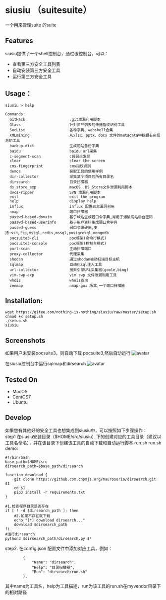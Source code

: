 # siusiu （suitesuite）
一个用来管理suite 的suite

## Features

siusiu提供了一个shell控制台，通过该控制台，可以：

- 查看第三方安全工具列表
- 自动安装第三方安全工具
- 运行第三方安全工具

## Usage：
```
siusiu > help

Commands:
  GitHack                    .git泄漏利用脚本
  Glass                      针对资产列表的快速指纹识别工具
  SecList                    各种字典、webshell合集
  XMLmining                  从xlsx、pptx、docx 文件的metadata中挖掘有用信息的工具
  backup-dict                生成网站备份字典
  baidu                      baidu url采集
  c-segment-scan             c段弱点发现
  clear                      clear the screen
  cms-fingerprint            cms指纹识别
  demos                      获取工具的使用样例
  dir-collector              采集某个项目的所有目录名
  dirsearch                  目录扫描器
  ds_store_exp               macOS .DS_Store文件泄漏利用脚本
  dvcs-ripper                SVN 泄漏利用脚本
  exit                       exit the program
  help                       display help
  influx                     influx 配置疏忽漏洞利用
  nmap                       端口扫描器
  passwd-based-domain        基于域名生成若口令字典,常用于爆破网站后台密码
  passwd-based-userinfo      基于用户资料生成弱口令字典
  passwd-guess               弱口令爆破器,支持:ssh,ftp,mysql,redis,mssql,postgresql,mongodb
  pocsuite3-cli              poc框架(命令行模式)
  pocsuite3-console          poc框架(控制台模式)
  port-scan                  主动扫描端口
  proxy-collector            代理采集
  shodan                     通过shodan被动扫描目标主机
  sqlmap                     自动化sql注入工具
  url-collector              搜索引擎URL采集器(goole,bing)
  vim-swp-exp                vim swp 文件泄漏利用工具
  whois                      whois查询
  zenmap                     nmap-gui 版本,一个端口扫描器
```

## Installation:

```
wget https://gitee.com/nothing-is-nothing/siusiu/raw/master/setup.sh
chmod +x setup.sh
./setup.sh
siusiu
```

## Screenshots

如果用户未安装pocsuite3，则自动下载 pocsuite3,然后自动运行 
![avatar](https://img-blog.csdnimg.cn/20211006160456729.png?x-oss-process=image/watermark,type_ZHJvaWRzYW5zZmFsbGJhY2s,shadow_50,text_Q1NETiBA5peg5Zyo5peg5LiN5Zyo,size_20,color_FFFFFF,t_70,g_se,x_16)

在siusiu控制台中运行sqlmap和dirsearch
![avatar](https://img-blog.csdnimg.cn/20211006160557298.png?x-oss-process=image/watermark,type_ZHJvaWRzYW5zZmFsbGJhY2s,shadow_50,text_Q1NETiBA5peg5Zyo5peg5LiN5Zyo,size_20,color_FFFFFF,t_70,g_se,x_16)


## Tested On  

- MacOS
- CentOS7
- Ubuntu

## Develop  

如果您有其他好的安全工具也想集成到siusiu中，可以按照如下步骤操作：  
step1 在siusiu安装目录（$HOME/src/siusiu）下的创建对应的工具目录（建议以工具名命名），并在该目录下创建该工具的自动下载和自动运行脚本 run.sh
run.sh demo:

```shell
#!/bin/bash
base_path=$HOME/src
dirsearch_path=$base_path/dirsearch

function download {
    git clone https://github.com.cnpmjs.org/maurosoria/dirsearch.git $1
    cd $1
    pip3 install -r requirements.txt
}

#1.检查程序目录是否存在
if [ ! -d $dirsearch_path ]; then
    #2.如果不存在就下载
    echo "[*] download dirsearch..."
    download $dirsearch_path
fi
#运行dirsearch
python3 $dirsearch_path/dirsearch.py $*
```
step2. 在config.json 配置文件中添加对应工具，例如：
```
        {
            "Name": "dirsearch",
            "Help": "目录扫描器",
            "Run": "dirsearch/run.sh"
        },
```
其中name为工具名，help为工具描述，run为该工具的run.sh在myvendor目录下的相对路径